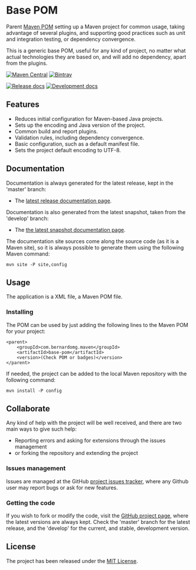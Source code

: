 # Base POM

Parent [Maven POM][maven-pom-intro] setting up a Maven project for common usage, taking advantage of several plugins, and supporting good practices such as unit and integration testing, or dependency convergence.

This is a generic base POM, useful for any kind of project, no matter what actual technologies they are based on, and will add no dependency, apart from the plugins.

[![Maven Central](https://img.shields.io/maven-central/v/com.bernardomg.maven/base-pom.svg)][maven-repo]
[![Bintray](https://api.bintray.com/packages/bernardo-mg/maven/base-pom/images/download.svg)][bintray-repo]

[![Release docs](https://img.shields.io/badge/docs-release-blue.svg)][site-release]
[![Development docs](https://img.shields.io/badge/docs-develop-blue.svg)][site-develop]

## Features

- Reduces initial configuration for Maven-based Java projects.
- Sets up the encoding and Java version of the project.
- Common build and report plugins.
- Validation rules, including dependency convergence.
- Basic configuration, such as a default manifest file.
- Sets the project default encoding to UTF-8.

## Documentation

Documentation is always generated for the latest release, kept in the 'master' branch:

- The [latest release documentation page][site-release].

Documentation is also generated from the latest snapshot, taken from the 'develop' branch:

- The [the latest snapshot documentation page][site-develop].

The documentation site sources come along the source code (as it is a Maven site), so it is always possible to generate them using the following Maven command:

```
mvn site -P site,config
```

## Usage

The application is a XML file, a Maven POM file.

### Installing

The POM can be used by just adding the following lines to the Maven POM for your project:

```
<parent>
    <groupId>com.bernardomg.maven</groupId>
    <artifactId>base-pom</artifactId>
    <version>(Check POM or badges)</version>
</parent>
```

If needed, the project can be added to the local Maven repository with the following command:

```
mvn install -P config
```

## Collaborate

Any kind of help with the project will be well received, and there are two main ways to give such help:

- Reporting errors and asking for extensions through the issues management
- or forking the repository and extending the project

### Issues management

Issues are managed at the GitHub [project issues tracker][issues], where any Github user may report bugs or ask for new features.

### Getting the code

If you wish to fork or modify the code, visit the [GitHub project page][scm], where the latest versions are always kept. Check the 'master' branch for the latest release, and the 'develop' for the current, and stable, development version.

## License

The project has been released under the [MIT License][license].

[maven-pom-intro]: https://maven.apache.org/guides/introduction/introduction-to-the-pom.html#Project_Inheritance

[bintray-repo]: https://bintray.com/bernardo-mg/maven/base-pom/view
[maven-repo]: http://mvnrepository.com/artifact/com.bernardomg.maven/base-pom
[issues]: https://github.com/Bernardo-MG/base-pom/issues
[license]: http://www.opensource.org/licenses/mit-license.php
[scm]: https://github.com/Bernardo-MG/base-pom
[site-develop]: https://docs.bernardomg.com/development/maven/base-pom
[site-release]: https://docs.bernardomg.com/maven/base-pom

